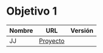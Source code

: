 # Objetivo 1

| Nombre | URL | Versión |
|--------|-----|---------|
| JJ | [Proyecto](https://github.com/JJ/dummy-IV/pull/1) | 
